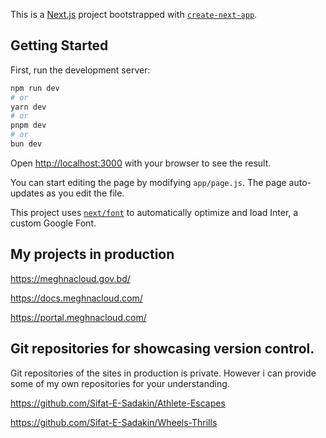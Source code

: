 This is a [Next.js](https://nextjs.org/) project bootstrapped with [`create-next-app`](https://github.com/vercel/next.js/tree/canary/packages/create-next-app).

## Getting Started

First, run the development server:

```bash
npm run dev
# or
yarn dev
# or
pnpm dev
# or
bun dev
```

Open [http://localhost:3000](http://localhost:3000) with your browser to see the result.

You can start editing the page by modifying `app/page.js`. The page auto-updates as you edit the file.

This project uses [`next/font`](https://nextjs.org/docs/basic-features/font-optimization) to automatically optimize and load Inter, a custom Google Font.

## My projects in production

https://meghnacloud.gov.bd/

https://docs.meghnacloud.com/

https://portal.meghnacloud.com/

## Git repositories for showcasing version control.

Git repositories of the sites in production is private. However i can provide some of my own repositories for your understanding.

https://github.com/Sifat-E-Sadakin/Athlete-Escapes

https://github.com/Sifat-E-Sadakin/Wheels-Thrills
